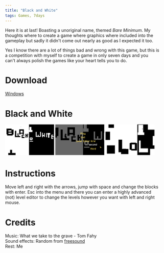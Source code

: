 ```yaml
---
title: "Black and White"
tags: Games, 7days
---
```


Here it is at last! Boasting a unoriginal name, themed *Bare Minimum*. My thoughts where to create a game where graphics where included into the gameplay but sadly it didn't come out nearly as good as I expected it too.

Yes I know there are a lot of things bad and wrong with this game, but this is a competition with myself to create a game in only seven days and you can't always polish the games like your heart tells you to do.

# Download

[Windows](#)

# Black and White

![](/images/games/thumbs/bw1.png)
![](/images/games/thumbs/bw2.png)
![](/images/games/thumbs/bw3.png)

# Instructions

Move left and right with the arrows, jump with space and change the blocks with enter. Esc into the menu and there you can enter a highly advanced (not) level editor to change the levels however you want with left and right mouse.

# Credits

Music: What we take to the grave - Tom Fahy   
Sound effects: Random from [freesound](http://www.freesound.org/)   
Rest: Me


